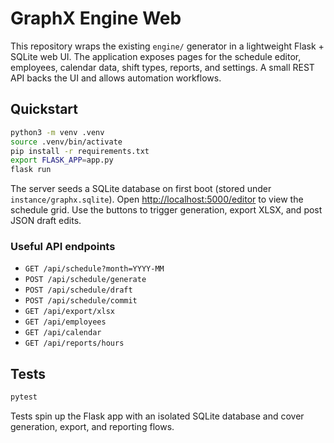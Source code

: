 # GraphX Engine Web

This repository wraps the existing `engine/` generator in a lightweight Flask + SQLite web UI. The application exposes pages for the schedule editor, employees, calendar data, shift types, reports, and settings. A small REST API backs the UI and allows automation workflows.

## Quickstart

```bash
python3 -m venv .venv
source .venv/bin/activate
pip install -r requirements.txt
export FLASK_APP=app.py
flask run
```

The server seeds a SQLite database on first boot (stored under `instance/graphx.sqlite`). Open [http://localhost:5000/editor](http://localhost:5000/editor) to view the schedule grid. Use the buttons to trigger generation, export XLSX, and post JSON draft edits.

### Useful API endpoints

- `GET /api/schedule?month=YYYY-MM`
- `POST /api/schedule/generate`
- `POST /api/schedule/draft`
- `POST /api/schedule/commit`
- `GET /api/export/xlsx`
- `GET /api/employees`
- `GET /api/calendar`
- `GET /api/reports/hours`

## Tests

```bash
pytest
```

Tests spin up the Flask app with an isolated SQLite database and cover generation, export, and reporting flows.
